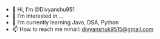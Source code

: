 - 👋 Hi, I’m @Divyanshu951
- 👀 I’m interested in ...
- 🌱 I’m currently learning Java, DSA, Python
- 📫 How to reach me mmail: divyanshuk9515@gmail.com


<!---
Divyanshu951/Divyanshu951 is a ✨ special ✨ repository because its `README.md` (this file) appears on your GitHub profile.
You can click the Preview link to take a look at your changes.
--->
